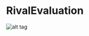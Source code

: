 # RivalEvaluation
![alt tag](http://postimg.org/image/pfvepraez/][img]http://s33.postimg.org/pfvepraez/F_Measure_10_Rec_Size10.jpg)
